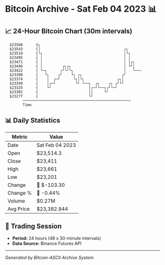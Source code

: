 # Bitcoin Archive - Sat Feb 04 2023 📊

## 📈 24-Hour Bitcoin Chart (30m intervals)

```
  $23568      ┼┐                                               
  $23543      ┤│                                      ┌┐       
  $23519      ┤└┐                                     │└┐      
  $23495      ┤ │                                     │ │      
  $23471      ┤ │                                     │ │┌┐    
  $23446      ┤ │         ┌┐┌┐                        │ └┘│    
  $23422      ┤ └─┐      ┌┘└┘└┐                       │   └─── 
  $23398      ┤   └┐    ┌┘    └┐ ┌┐                  ┌┘        
  $23374      ┤    │  ┌─┘      └┐│└┐               ┌┐│         
  $23349      ┤    │┌─┘         └┘ └──┐  ┌┐    ┌┐ ┌┘└┘         
  $23325      ┤    └┘                 │┌─┘└──┐┌┘└─┘            
  $23301      ┤                       ││     └┘                
  $23277      ┤                       └┘                       
        ────────────────────────────────────────────────→
        Time
```

## 📊 Daily Statistics

| Metric | Value |
|--------|-------|
| Date | Sat Feb 04 2023 |
| Open | $23,514.3 |
| Close | $23,411 |
| High | $23,661 |
| Low | $23,201 |
| Change | 🔴 $-103.30 |
| Change % | 🔴 -0.44% |
| Volume | $0.27M |
| Avg Price | $23,382.844 |

## 📅 Trading Session

- **Period:** 24 hours (48 x 30-minute intervals)
- **Data Source:** Binance Futures API

---
*Generated by Bitcoin-ASCII Archive System*
